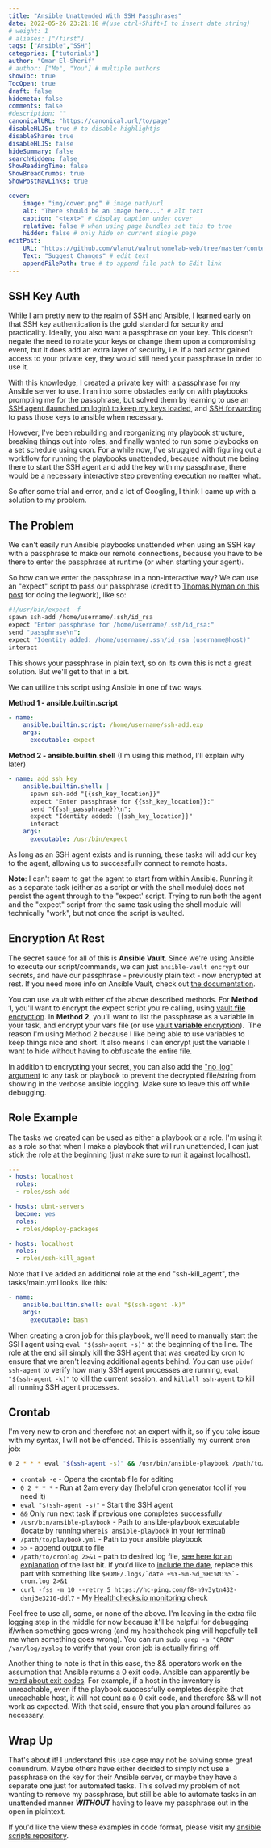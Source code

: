 ```yaml
---
title: "Ansible Unattended With SSH Passphrases"
date: 2022-05-26 23:21:18 #(use ctrl+Shift+I to insert date string)
# weight: 1
# aliases: ["/first"]
tags: ["Ansible","SSH"]
categories: ["tutorials"]
author: "Omar El-Sherif"
# author: ["Me", "You"] # multiple authors
showToc: true
TocOpen: true
draft: false
hidemeta: false
comments: false
#description: ""
canonicalURL: "https://canonical.url/to/page"
disableHLJS: true # to disable highlightjs
disableShare: true
disableHLJS: false
hideSummary: false
searchHidden: false
ShowReadingTime: false
ShowBreadCrumbs: true
ShowPostNavLinks: true

cover:
    image: "img/cover.png" # image path/url
    alt: "There should be an image here..." # alt text
    caption: "<text>" # display caption under cover
    relative: false # when using page bundles set this to true
    hidden: false # only hide on current single page
editPost:
    URL: "https://github.com/wlanut/walnuthomelab-web/tree/master/content"
    Text: "Suggest Changes" # edit text
    appendFilePath: true # to append file path to Edit link
---
```


## SSH Key Auth

While I am pretty new to the realm of SSH and Ansible, I learned early on that SSH key authentication is the gold standard for security and practicality. Ideally, you also want a passphrase on your key. This doesn't negate the need to rotate your keys or change them upon a compromising event, but it does add an extra layer of security, i.e. if a bad actor gained access to your private key, they would still need your passphrase in order to use it.

With this knowledge, I created a private key with a passphrase for my Ansible server to use. I ran into some obstacles early on with playbooks prompting me for the passphrase, but solved them by learning to use an [SSH agent (launched on login) to keep my keys loaded](https://serverfault.com/a/672386/957243), and [SSH forwarding](https://www.calazan.com/using-ssh-agent-forwarding-with-ansible/) to pass those keys to ansible when necessary.

However, I've been rebuilding and reorganizing my playbook structure, breaking things out into roles, and finally wanted to run some playbooks on a set schedule using cron. For a while now, I've struggled with figuring out a workflow for running the playbooks unattended, because without me being there to start the SSH agent and add the key with my passphrase, there would be a necessary interactive step preventing execution no matter what.

So after some trial and error, and a lot of Googling, I think I came up with a solution to my problem.

## The Problem

We can't easily run Ansible playbooks unattended when using an SSH key with a passphrase to make our remote connections, because you have to be there to enter the passphrase at runtime (or when starting your agent).

So how can we enter the passphrase in a non-interactive way? We can use an "expect" script to pass our passphrase (credit to [Thomas Nyman on this post](https://unix.stackexchange.com/a/90869) for doing the legwork), like so:

```bash
#!/usr/bin/expect -f
spawn ssh-add /home/username/.ssh/id_rsa
expect "Enter passphrase for /home/username/.ssh/id_rsa:"
send "passphrase\n";
expect "Identity added: /home/username/.ssh/id_rsa (username@host)"
interact
```

This shows your passphrase in plain text, so on its own this is not a great solution. But we'll get to that in a bit.

We can utilize this script using Ansible in one of two ways.

**Method 1 - ansible.builtin.script**

```yaml
- name:
    ansible.builtin.script: /home/username/ssh-add.exp
    args:
      executable: expect
```

**Method 2 - ansible.builtin.shell** (I'm using this method, I'll explain why later)

```yaml
- name: add ssh key
    ansible.builtin.shell: |
      spawn ssh-add "{{ssh_key_location}}"
      expect "Enter passphrase for {{ssh_key_location}}:"
      send "{{ssh_passphrase}}\n";
      expect "Identity added: {{ssh_key_location}}"
      interact
    args:
      executable: /usr/bin/expect
```

As long as an SSH agent exists and is running, these tasks will add our key to the agent, allowing us to successfully connect to remote hosts.

**Note**: I can't seem to get the agent to start from within Ansible. Running it as a separate task (either as a script or with the shell module) does not persist the agent through to the "expect' script. Trying to run both the agent and the "expect" script from the same task using the shell module will technically "work", but not once the script is vaulted.

## Encryption At Rest

The secret sauce for all of this is **Ansible Vault**. Since we're using Ansible to execute our script/commands, we can just `ansible-vault encrypt` our secrets, and have our passphrase - previously plain text - now encrypted at rest. If you need more info on Ansible Vault, check out [the documentation](https://docs.ansible.com/ansible/latest/user_guide/vault.html).

You can use vault with either of the above described methods. For **Method 1**, you'll want to encrypt the expect script you're calling, using [vault **file** encryption](https://docs.ansible.com/ansible/latest/user_guide/vault.html#encrypting-files-with-ansible-vault). In **Method 2**, you'll want to list the passphrase as a variable in your task, and encrypt your vars file (or use [vault **variable** encryption](https://docs.ansible.com/ansible/latest/user_guide/vault.html#encrypting-files-with-ansible-vault)).  The reason I'm using Method 2 because I like being able to use variables to keep things nice and short. It also means I can encrypt just the variable I want to hide without having to obfuscate the entire file.

In addition to encrypting your secret, you can also add the ["no_log" argument](https://docs.ansible.com/ansible/latest/reference_appendices/faq.html#how-do-i-keep-secret-data-in-my-playbook) to any task or playbook to prevent the decrypted file/string from showing in the verbose ansible logging. Make sure to leave this off while debugging.

## Role Example

The tasks we created can be used as either a playbook or a role. I'm using it as a role so that when I make a playbook that will run unattended, I can just stick the role at the beginning (just make sure to run it against localhost).

```yaml
---
- hosts: localhost
  roles:
  - roles/ssh-add

- hosts: ubnt-servers
  become: yes
  roles:
  - roles/deploy-packages

- hosts: localhost
  roles:
  - roles/ssh-kill_agent
```

Note that I've added an additional role at the end "ssh-kill_agent", the tasks/main.yml looks like this:

```yaml
- name:
    ansible.builtin.shell: eval "$(ssh-agent -k)"
    args:
      executable: bash
```

When creating a cron job for this playbook, we'll need to manually start the SSH agent using `eval "$(ssh-agent -s)"` at the beginning of the line. The role at the end sill simply kill the SSH agent that was created by cron to ensure that we aren't leaving additional agents behind. You can use `pidof ssh-agent` to verify how many SSH agent processes are running, `eval "$(ssh-agent -k)"` to kill the current session, and `killall ssh-agent` to kill all running SSH agent processes.

## Crontab

I'm very new to cron and therefore not an expert with it, so if you take issue with my syntax, I will not be offended. This is essentially my current cron job:

```bash
0 2 * * * eval "$(ssh-agent -s)" && /usr/bin/ansible-playbook /path/to/playbook.yml >> /path/to/cronlog 2>&1 && curl -fss -m 10 --retry 5 https://hc-ping.com/f8-n9v3ytn432-dsnj3e3210-ddl7
```

- `crontab -e` \- Opens the crontab file for editing
- `0 2 * * *` \- Run at 2am every day (helpful [cron generator](https://crontab-generator.org/) tool if you need it)
- `eval "$(ssh-agent -s)"` \- Start the SSH agent
- `&&` Only run next task if previous one completes successfully
- `/usr/bin/ansible-playbook` \- Path to ansible-playbook executable (locate by running `whereis ansible-playbook` in your terminal)
- `/path/to/playbook.yml` \- Path to your ansible playbook
- `>>` \- append output to file
- `/path/to/cronlog 2>&1` \- path to desired log file, [see here for an explanation](https://unix.stackexchange.com/a/163359) of the last bit. If you'd like to [include the date](https://serverfault.com/a/117365/957243), replace this part with something like ``$HOME/.logs/`date +%Y-%m-%d_%H:%M:%S`-cron.log 2>&1``
- `curl -fss -m 10 --retry 5 https://hc-ping.com/f8-n9v3ytn432-dsnj3e3210-ddl7` \- My [Healthchecks.io monitoring](https://healthchecks.io/) check

Feel free to use all, some, or none of the above. I'm leaving in the extra file logging step in the middle for now because it'll be helpful for debugging if/when something goes wrong (and my healthcheck ping will hopefully tell me when something goes wrong). You can run `sudo grep -a "CRON" /var/log/syslog` to verify that your cron job is actually firing off.

Another thing to note is that in this case, the && operators work on the assumption that Ansible returns a 0 exit code. Ansible can apparently be [weird about exit codes](https://jwkenney.github.io/ansible-return-codes/). For example, if a host in the inventory is unreachable, even if the playbook successfully completes despite that unreachable host, it will not count as a 0 exit code, and therefore && will not work as expected. With that said, ensure that you plan around failures as necessary.

## Wrap Up

That's about it! I understand this use case may not be solving some great conundrum. Maybe others have either decided to simply not use a passphrase on the key for their Ansible server, or maybe they have a separate one just for automated tasks. This solved my problem of not wanting to remove my passphrase, but still be able to automate tasks in an unattended manner ***WITHOUT*** having to leave my passphrase out in the open in plaintext.

If you'd like the view these examples in code format, please visit my [ansible scripts repository](https://github.com/wlanut/ansible-public/tree/master/ssh-add-passphrase).